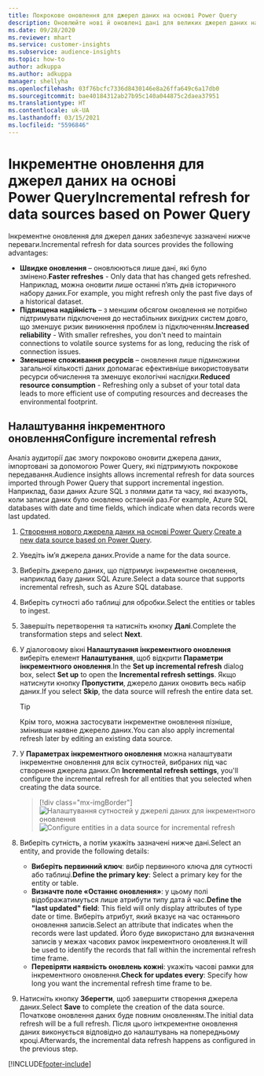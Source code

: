 ```yaml
---
title: Покрокове оновлення для джерел даних на основі Power Query
description: Оновлюйте нові й оновлені дані для великих джерел даних на основі Power Query.
ms.date: 09/28/2020
ms.reviewer: mhart
ms.service: customer-insights
ms.subservice: audience-insights
ms.topic: how-to
author: adkuppa
ms.author: adkuppa
manager: shellyha
ms.openlocfilehash: 03f76bcfc7336d8430146e8a26ffa649c6a17db0
ms.sourcegitcommit: bae40184312ab27b95c140a044875c2daea37951
ms.translationtype: HT
ms.contentlocale: uk-UA
ms.lasthandoff: 03/15/2021
ms.locfileid: "5596846"
---
```

# <a name="incremental-refresh-for-data-sources-based-on-power-query"></a><span data-ttu-id="8bc73-103">Інкрементне оновлення для джерел даних на основі Power Query</span><span class="sxs-lookup"><span data-stu-id="8bc73-103">Incremental refresh for data sources based on Power Query</span></span>

<span data-ttu-id="8bc73-104">Інкрементне оновлення для джерел даних забезпечує зазначені нижче переваги.</span><span class="sxs-lookup"><span data-stu-id="8bc73-104">Incremental refresh for data sources provides the following advantages:</span></span>

- <span data-ttu-id="8bc73-105">**Швидке оновлення** – оновлюються лише дані, які було змінено.</span><span class="sxs-lookup"><span data-stu-id="8bc73-105">**Faster refreshes** - Only data that has changed gets refreshed.</span></span> <span data-ttu-id="8bc73-106">Наприклад, можна оновити лише останні п’ять днів історичного набору даних.</span><span class="sxs-lookup"><span data-stu-id="8bc73-106">For example, you might refresh only the past five days of a historical dataset.</span></span>
- <span data-ttu-id="8bc73-107">**Підвищена надійність** – з меншим обсягом оновлення не потрібно підтримувати підключення до нестабільних вихідних систем довго, що зменшує ризик виникнення проблем із підключенням.</span><span class="sxs-lookup"><span data-stu-id="8bc73-107">**Increased reliability** - With smaller refreshes, you don't need to maintain connections to volatile source systems for as long, reducing the risk of connection issues.</span></span>
- <span data-ttu-id="8bc73-108">**Зменшене споживання ресурсів** – оновлення лише підмножини загальної кількості даних допомагає ефективніше використовувати ресурси обчислення та зменшує екологічні наслідки.</span><span class="sxs-lookup"><span data-stu-id="8bc73-108">**Reduced resource consumption** - Refreshing only a subset of your total data leads to more efficient use of computing resources and decreases the environmental footprint.</span></span>

## <a name="configure-incremental-refresh"></a><span data-ttu-id="8bc73-109">Налаштування інкрементного оновлення</span><span class="sxs-lookup"><span data-stu-id="8bc73-109">Configure incremental refresh</span></span>

<span data-ttu-id="8bc73-110">Аналіз аудиторії дає змогу покроково оновити джерела даних, імпортовані за допомогою Power Query, які підтримують покрокове передавання.</span><span class="sxs-lookup"><span data-stu-id="8bc73-110">Audience insights allows incremental refresh for data sources imported through Power Query that support incremental ingestion.</span></span> <span data-ttu-id="8bc73-111">Наприклад, бази даних Azure SQL з полями дати та часу, які вказують, коли записи даних було оновлено останній раз.</span><span class="sxs-lookup"><span data-stu-id="8bc73-111">For example, Azure SQL databases with date and time fields, which indicate when data records were last updated.</span></span>

1. <span data-ttu-id="8bc73-112">[Створення нового джерела даних на основі Power Query](connect-power-query.md).</span><span class="sxs-lookup"><span data-stu-id="8bc73-112">[Create a new data source based on Power Query](connect-power-query.md).</span></span>

1. <span data-ttu-id="8bc73-113">Уведіть ім’я джерела даних.</span><span class="sxs-lookup"><span data-stu-id="8bc73-113">Provide a name for the data source.</span></span>

1. <span data-ttu-id="8bc73-114">Виберіть джерело даних, що підтримує інкрементне оновлення, наприклад базу даних SQL Azure.</span><span class="sxs-lookup"><span data-stu-id="8bc73-114">Select a data source that supports incremental refresh, such as Azure SQL database.</span></span>

1. <span data-ttu-id="8bc73-115">Виберіть сутності або таблиці для обробки.</span><span class="sxs-lookup"><span data-stu-id="8bc73-115">Select the entities or tables to ingest.</span></span>

1. <span data-ttu-id="8bc73-116">Завершіть перетворення та натисніть кнопку **Далі**.</span><span class="sxs-lookup"><span data-stu-id="8bc73-116">Complete the transformation steps and select **Next**.</span></span>

1. <span data-ttu-id="8bc73-117">У діалоговому вікні **Налаштування інкрементного оновлення** виберіть елемент **Налаштування**, щоб відкрити **Параметри інкрементного оновлення**.</span><span class="sxs-lookup"><span data-stu-id="8bc73-117">In the **Set up incremental refresh** dialog box, select **Set up** to open the **Incremental refresh settings**.</span></span> <span data-ttu-id="8bc73-118">Якщо натиснути кнопку **Пропустити**, джерело даних оновить весь набір даних.</span><span class="sxs-lookup"><span data-stu-id="8bc73-118">If you select **Skip**, the data source will refresh the entire data set.</span></span>
   > [!TIP]
   > <span data-ttu-id="8bc73-119">Крім того, можна застосувати інкрементне оновлення пізніше, змінивши наявне джерело даних.</span><span class="sxs-lookup"><span data-stu-id="8bc73-119">You can also apply incremental refresh later by editing an existing data source.</span></span>

1. <span data-ttu-id="8bc73-120">У **Параметрах інкрементного оновлення** можна налаштувати інкрементне оновлення для всіх сутностей, вибраних під час створення джерела даних.</span><span class="sxs-lookup"><span data-stu-id="8bc73-120">On **Incremental refresh settings**, you'll configure the incremental refresh for all entities that you selected when creating the data source.</span></span>

   > [!div class="mx-imgBorder"]
   > <span data-ttu-id="8bc73-121">![Налаштування сутностей у джерелі даних для інкрементного оновлення](media/incremental-refresh-settings.png "Налаштування сутностей у джерелі даних для інкрементного оновлення")</span><span class="sxs-lookup"><span data-stu-id="8bc73-121">![Configure entities in a data source for incremental refresh](media/incremental-refresh-settings.png "Configure entities in a data source for incremental refresh")</span></span>

1. <span data-ttu-id="8bc73-122">Виберіть сутність, а потім укажіть зазначені нижче дані.</span><span class="sxs-lookup"><span data-stu-id="8bc73-122">Select an entity, and provide the following details:</span></span>

   - <span data-ttu-id="8bc73-123">**Виберіть первинний ключ**: вибір первинного ключа для сутності або таблиці.</span><span class="sxs-lookup"><span data-stu-id="8bc73-123">**Define the primary key**: Select a primary key for the entity or table.</span></span>
   - <span data-ttu-id="8bc73-124">**Визначте поле «Останнє оновлення»**: у цьому полі відображатимуться лише атрибути типу дата й час.</span><span class="sxs-lookup"><span data-stu-id="8bc73-124">**Define the "last updated" field**: This field will only display attributes of type date or time.</span></span> <span data-ttu-id="8bc73-125">Виберіть атрибут, який вказує на час останнього оновлення записів.</span><span class="sxs-lookup"><span data-stu-id="8bc73-125">Select an attribute that indicates when the records were last updated.</span></span> <span data-ttu-id="8bc73-126">Його буде використано для визначення записів у межах часових рамок інкрементного оновлення.</span><span class="sxs-lookup"><span data-stu-id="8bc73-126">It will be used to identify the records that fall within the incremental refresh time frame.</span></span>
   - <span data-ttu-id="8bc73-127">**Перевіряти наявність оновлень кожні**: укажіть часові рамки для інкрементного оновлення.</span><span class="sxs-lookup"><span data-stu-id="8bc73-127">**Check for updates every**: Specify how long you want the incremental refresh time frame to be.</span></span>

1. <span data-ttu-id="8bc73-128">Натисніть кнопку **Зберегти**, щоб завершити створення джерела даних.</span><span class="sxs-lookup"><span data-stu-id="8bc73-128">Select **Save** to complete the creation of the data source.</span></span> <span data-ttu-id="8bc73-129">Початкове оновлення даних буде повним оновленням.</span><span class="sxs-lookup"><span data-stu-id="8bc73-129">The initial data refresh will be a full refresh.</span></span> <span data-ttu-id="8bc73-130">Після цього інткрементне оновлення даних виконується відповідно до налаштувань на попередньому кроці.</span><span class="sxs-lookup"><span data-stu-id="8bc73-130">Afterwards, the incremental data refresh happens as configured in the previous step.</span></span>


[!INCLUDE[footer-include](../includes/footer-banner.md)]
